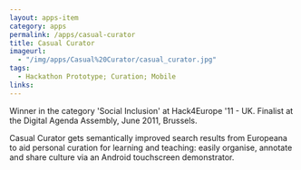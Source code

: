 ```yaml
---
layout: apps-item
category: apps
permalink: /apps/casual-curator
title: Casual Curator
imageurl:
  - "/img/apps/Casual%20Curator/casual_curator.jpg"
tags:
  - Hackathon Prototype; Curation; Mobile
links:
---
```


Winner in the category 'Social Inclusion' at Hack4Europe '11 - UK. Finalist at the Digital Agenda Assembly, June 2011, Brussels.

Casual Curator gets semantically improved search results from Europeana to aid personal curation for learning and teaching: easily organise, annotate and share culture via an Android touchscreen demonstrator. 


